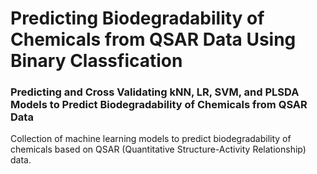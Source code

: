 # Predicting Biodegradability of Chemicals from QSAR Data Using Binary Classfication

### Predicting and Cross Validating kNN, LR, SVM, and PLSDA Models to Predict Biodegradability of Chemicals from QSAR Data
Collection of machine learning models to predict biodegradability of chemicals based on QSAR (Quantitative Structure-Activity Relationship) data.
